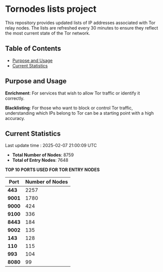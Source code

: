 # Tornodes lists project

This repository provides updated lists of IP addresses associated with Tor relay nodes. The lists are refreshed every 30 minutes to ensure they reflect the most current state of the Tor network.

## Table of Contents

- [Purpose and Usage](#purpose-and-usage)
- [Current Statistics](#current-statistics)


## Purpose and Usage

**Enrichment**: For services that wish to allow Tor traffic or identify it correctly.

**Blacklisting**: For those who want to block or control Tor traffic, understanding which IPs belong to Tor can be a starting point with a high accuracy.

## Current Statistics

Last update time : 2025-02-07 21:00:09 UTC

- **Total Number of Nodes**: 8759
- **Total of Entry Nodes**: 7648

**TOP 10 PORTS USED FOR TOR ENTRY NODES**

| **Port** | **Number of Nodes** |
|------|-----------------|
| **443**   | 2257  |
| **9001**   | 1780  |
| **9000**   | 424  |
| **9100**   | 336  |
| **8443**   | 184  |
| **9002**   | 135  |
| **143**   | 128  |
| **110**   | 115  |
| **993**   | 104  |
| **8080**   | 99  |

